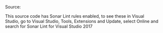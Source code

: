 Source:

This source code has Sonar Lint rules enabled, to see these in Visual Studio, go to Visual Studio, Tools, Extensions and Update, select Online and search for Sonar Lint for Visual Studio 2017